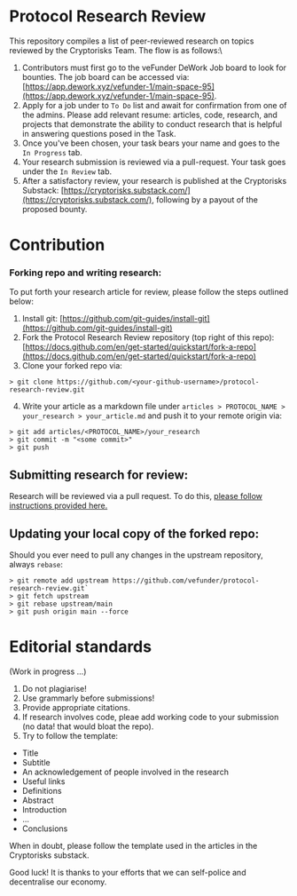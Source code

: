 # Protocol Research Review

This repository compiles a list of peer-reviewed research on topics reviewed by the Cryptorisks Team. The flow is as follows:\

1. Contributors must first go to the veFunder DeWork Job board to look for bounties. The job board can be accessed via: [https://app.dework.xyz/vefunder-1/main-space-95](https://app.dework.xyz/vefunder-1/main-space-95).
2. Apply for a job under to `To Do` list and await for confirmation from one of the admins. Please add relevant resume: articles, code, research, and projects that demonstrate the ability to conduct research that is helpful in answering questions posed in the Task.
3. Once you've been chosen, your task bears your name and goes to the `In Progress` tab.
4. Your research submission is reviewed via a pull-request. Your task goes under the `In Review` tab.
5. After a satisfactory review, your research is published at the Cryptorisks Substack: [https://cryptorisks.substack.com/](https://cryptorisks.substack.com/), following by a payout of the proposed bounty.

# Contribution

### Forking repo and writing research:

To put forth your research article for review, please follow the steps outlined below:

1. Install git: [https://github.com/git-guides/install-git](https://github.com/git-guides/install-git)
2. Fork the Protocol Research Review repository (top right of this repo): [https://docs.github.com/en/get-started/quickstart/fork-a-repo](https://docs.github.com/en/get-started/quickstart/fork-a-repo)
3. Clone your forked repo via:

```
> git clone https://github.com/<your-github-username>/protocol-research-review.git
```

4. Write your article as a markdown file under `articles > PROTOCOL_NAME > your_research > your_article.md` and push it to your remote origin via:

```
> git add articles/<PROTOCOL_NAME>/your_research
> git commit -m "<some commit>"
> git push
```

## Submitting research for review:

Research will be reviewed via a pull request. To do this, [please follow instructions provided here.](https://docs.github.com/en/pull-requests/collaborating-with-pull-requests/proposing-changes-to-your-work-with-pull-requests/creating-a-pull-request-from-a-fork)


## Updating your local copy of the forked repo:

Should you ever need to pull any changes in the upstream repository, always `rebase`:

```
> git remote add upstream https://github.com/vefunder/protocol-research-review.git`
> git fetch upstream
> git rebase upstream/main
> git push origin main --force
```

# Editorial standards

(Work in progress ...)

1. Do not plagiarise!
2. Use grammarly before submissions!
3. Provide appropriate citations.
4. If research involves code, pleae add working code to your submission (no data! that would bloat the repo).
5. Try to follow the template:
  * Title
  * Subtitle
  * An acknowledgement of people involved in the research
  * Useful links
  * Definitions
  * Abstract
  * Introduction
  * ...
  * Conclusions

When in doubt, please follow the template used in the articles in the Cryptorisks substack.

Good luck! It is thanks to your efforts that we can self-police and decentralise our economy.


